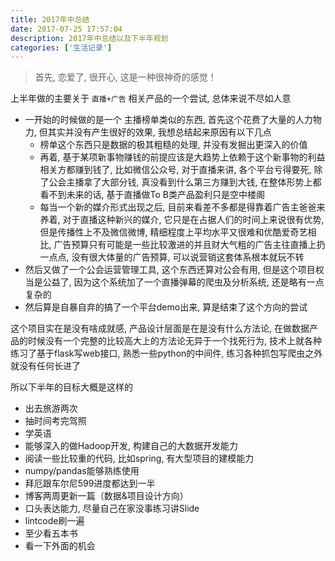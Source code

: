```yaml
---
title: 2017年中总结
date: 2017-07-25 17:57:04
description: 2017年中总结以及下半年规划
categories: ['生活记录']
---
```



> 首先, 恋爱了, 很开心, 这是一种很神奇的感觉！


上半年做的主要关于 `直播+广告` 相关产品的一个尝试, 总体来说不尽如人意

+ 一开始的时候做的是一个 主播榜单类似的东西, 首先这个花费了大量的人力物力, 但其实并没有产生很好的效果, 我想总结起来原因有以下几点
    + 榜单这个东西只是数据的极其粗糙的处理, 并没有发掘出更深入的价值
    + 再着, 基于某项新事物赚钱的前提应该是大趋势上依赖于这个新事物的利益相关方都赚到钱了, 比如微信公众号, 对于直播来讲, 各个平台亏得要死, 除了公会主播拿了大部分钱, 真没看到什么第三方赚到大钱, 在整体形势上都看不到未来的话, 基于直播做To B类产品盈利只是空中楼阁
    + 每当一个新的媒介形式出现之后, 目前来看差不多都是得靠着广告主爸爸来养着, 对于直播这种新兴的媒介, 它只是在占据人们的时间上来说很有优势, 但是传播性上不及微信微博, 精细程度上平均水平又很难和优酷爱奇艺相比, 广告预算只有可能是一些比较激进的并且财大气粗的广告主往直播上扔一点点, 没有很大体量的广告预算, 可以说营销这套体系根本就玩不转
+ 然后又做了一个公会运营管理工具, 这个东西还算对公会有用, 但是这个项目权当是公益了, 因为这个系统加了一个直播弹幕的爬虫及分析系统, 还是略有一点复杂的
+ 然后算是自暴自弃的搞了一个平台demo出来, 算是结束了这个方向的尝试

这个项目实在是没有啥成就感, 产品设计层面是在是没有什么方法论, 在做数据产品的时候没有一个完整的比较高大上的方法论无异于一个找死行为, 技术上就各种练习了基于flask写web接口, 熟悉一些python的中间件, 练习各种抓包写爬虫之外就没有任何长进了

所以下半年的目标大概是这样的

+ 出去旅游两次
+ 抽时间考完驾照
+ 学英语
+ 能够深入的做Hadoop开发, 构建自己的大数据开发能力
+ 阅读一些比较重的代码, 比如spring, 有大型项目的建模能力
+ numpy/pandas能够熟练使用
+ 拜厄跟车尔尼599进度都达到一半
+ 博客两周更新一篇（数据&项目设计方向）
+ 口头表达能力, 尽量自己在家没事练习讲Slide
+ lintcode刷一遍
+ 至少看五本书
+ 看一下外面的机会


